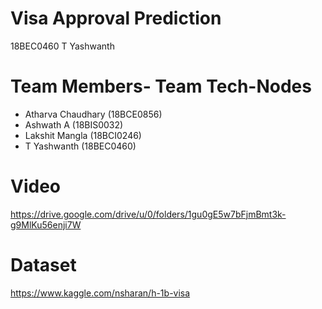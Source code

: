 # Visa Approval Prediction
18BEC0460
T Yashwanth

# Team Members- Team Tech-Nodes

- Atharva Chaudhary (18BCE0856)
- Ashwath A (18BIS0032)
- Lakshit Mangla (18BCI0246)
- T Yashwanth (18BEC0460)



# Video
https://drive.google.com/drive/u/0/folders/1gu0gE5w7bFjmBmt3k-g9MlKu56enji7W

# Dataset
https://www.kaggle.com/nsharan/h-1b-visa
